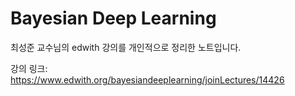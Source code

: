 # Bayesian Deep Learning

최성준 교수님의 edwith 강의를 개인적으로 정리한 노트입니다.


강의 링크:  
https://www.edwith.org/bayesiandeeplearning/joinLectures/14426